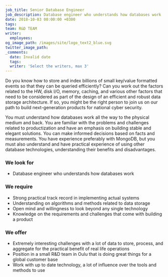 ```yaml
---
job_title: Senior Database Engineer
job_description: Database engineer who understands how databases work
date: 2018-10-03 00:00:00 +0300
tags:
team: R&D TEAM
writer:
  employees:
og_image_path: /images/site/logo_text2_blue.svg
twitter_image_path:
_comments:
  date: Invalid date
  tags:
  writer: 'Select the writers, max 3'
---
```


Do you know how to store and index billions of small key/value formatted events so that they can be queried efficiently? Can you work out the factors related to the HW, disk I/O, memory, caching, and various other factors that need to be considered as part of the design of an efficient and robust data storage architecture. If so, you might be the right person to join us on our path to build next-generation products for national cyber security.

You must understand how databases work all the way to the physical medium and back. You are familiar with the problems and challenges related to productization and have an emphasis on building stable and elegant solutions. You can make informed decisions based on facts and measurements. You have experience preferably with MongoDB, but you must also understand and have practical experience of using other database technologies, understanding their benefits and disadvantages.

### We look for

* Database engineer who understands how databases work

### We require

* Strong practical track record in implementing actual systems
* Understanding on algorithms and methods related to data storage
* Open mind and willingness to look beyond any single technology
* Knowledge on the requirements and challenges that come with building a product

### We offer

* Extremely interesting challenges with a lot of data to store, process, and aggregate for the practical benefit of real life operations
* Position in a small R&D team in Oulu that is doing great things for a global customer base
* Work with up to date technology, a lot of influence over the tools and methods to use